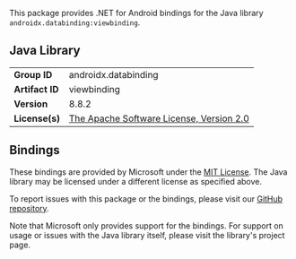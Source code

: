 This package provides .NET for Android bindings for the Java library `androidx.databinding:viewbinding`.

## Java Library

| | |
|-|-|
| **Group ID** | androidx.databinding |
| **Artifact ID** | viewbinding |
| **Version** | 8.8.2 |
| **License(s)** | [The Apache Software License, Version 2.0](http://www.apache.org/licenses/LICENSE-2.0.txt) |

## Bindings

These bindings are provided by Microsoft under the [MIT License](https://opensource.org/licenses/MIT). The Java
library may be licensed under a different license as specified above.

To report issues with this package or the bindings, please visit our [GitHub repository](https://aka.ms/android-libraries).

Note that Microsoft only provides support for the bindings. For support on
usage or issues with the Java library itself, please visit the library's project page.
